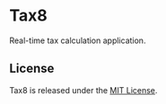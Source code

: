 # Tax8

Real-time tax calculation application.

## License

Tax8 is released under the [MIT License](http://www.opensource.org/licenses/MIT).
